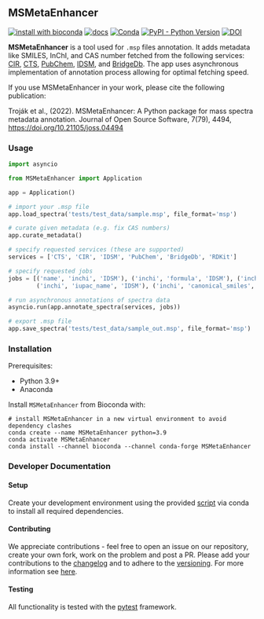 ## MSMetaEnhancer

[![install with bioconda](https://img.shields.io/badge/install%20with-bioconda-brightgreen.svg?style=flat)](http://bioconda.github.io/recipes/msmetaenhancer/README.html)
[![docs](https://readthedocs.org/projects/msmetaenhancer/badge/?version=latest)](https://msmetaenhancer.readthedocs.io/en/latest/)
[![Conda](https://img.shields.io/conda/v/bioconda/msmetaenhancer)](https://anaconda.org/bioconda/msmetaenhancer)
[![PyPI - Python Version](https://img.shields.io/pypi/v/msmetaenhancer)](https://pypi.org/project/msmetaenhancer/)
[![DOI](https://joss.theoj.org/papers/10.21105/joss.04494/status.svg)](https://doi.org/10.21105/joss.04494)

**MSMetaEnhancer** is a tool used for `.msp` files annotation.
It adds metadata like SMILES, InChI, and CAS number fetched from the following services: [CIR](https://cactus.nci.nih.gov/chemical/structure_documentation), [CTS](https://cts.fiehnlab.ucdavis.edu/), [PubChem](https://pubchem.ncbi.nlm.nih.gov/), [IDSM](https://idsm.elixir-czech.cz/), and [BridgeDb](https://bridgedb.github.io/).
The app uses asynchronous implementation of annotation process allowing for optimal fetching speed.

If you use MSMetaEnhancer in your work, please cite the following publication:

Troják et al., (2022). MSMetaEnhancer: A Python package for mass spectra metadata annotation. Journal of Open Source Software, 7(79), 4494, https://doi.org/10.21105/joss.04494
### Usage

```python
import asyncio

from MSMetaEnhancer import Application

app = Application()

# import your .msp file
app.load_spectra('tests/test_data/sample.msp', file_format='msp')

# curate given metadata (e.g. fix CAS numbers)
app.curate_metadata()

# specify requested services (these are supported)
services = ['CTS', 'CIR', 'IDSM', 'PubChem', 'BridgeDb', 'RDKit']

# specify requested jobs
jobs = [('name', 'inchi', 'IDSM'), ('inchi', 'formula', 'IDSM'), ('inchi', 'inchikey', 'IDSM'),
        ('inchi', 'iupac_name', 'IDSM'), ('inchi', 'canonical_smiles', 'IDSM')]

# run asynchronous annotations of spectra data
asyncio.run(app.annotate_spectra(services, jobs))

# export .msp file 
app.save_spectra('tests/test_data/sample_out.msp', file_format='msp')
```

### Installation

Prerequisites:

- Python 3.9+
- Anaconda

Install `MSMetaEnhancer` from Bioconda with:

```
# install MSMetaEnhancer in a new virtual environment to avoid dependency clashes
conda create --name MSMetaEnhancer python=3.9
conda activate MSMetaEnhancer
conda install --channel bioconda --channel conda-forge MSMetaEnhancer
```

### Developer Documentation

#### Setup

Create your development environment using the provided [script](conda/environment-dev.yml) via conda to install all required dependencies.

#### Contributing

We appreciate contributions - feel free to open an issue on our repository, create your own fork, work on the problem and post a PR. 
Please add your contributions to the [changelog](CHANGELOG.md) and to adhere to the [versioning](https://semver.org/spec/v2.0.0.html).
For more information see [here](CONTRIBUTING.md).

#### Testing

All functionality is tested with the [pytest](https://docs.pytest.org/en/6.2.x/contents.html) framework.
